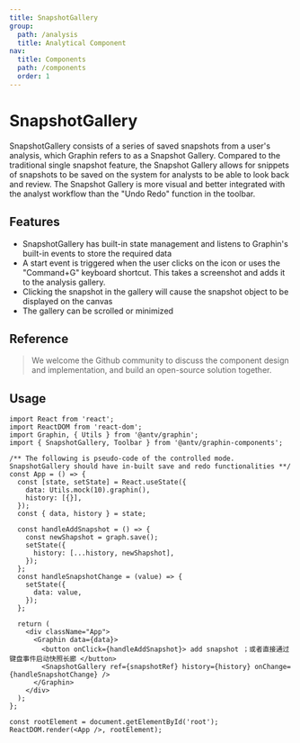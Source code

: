 ```yaml
---
title: SnapshotGallery
group:
  path: /analysis
  title: Analytical Component
nav:
  title: Components
  path: /components
  order: 1
---
```


# SnapshotGallery

SnapshotGallery consists of a series of saved snapshots from a user's analysis, which Graphin refers to as a Snapshot Gallery. Compared to the traditional single snapshot feature, the Snapshot Gallery allows for snippets of snapshots to be saved on the system for analysts to be able to look back and review. The Snapshot Gallery is more visual and better integrated with the analyst workflow than the "Undo Redo" function in the toolbar.

## Features

- SnapshotGallery has built-in state management and listens to Graphin's built-in events to store the required data
- A start event is triggered when the user clicks on the icon or uses the "Command+G" keyboard shortcut. This takes a screenshot and adds it to the analysis gallery.
- Clicking the snapshot in the gallery will cause the snapshot object to be displayed on the canvas
- The gallery can be scrolled or minimized

## Reference

> We welcome the Github community to discuss the component design and implementation, and build an open-source solution together.

## Usage

```tsx | pure
import React from 'react';
import ReactDOM from 'react-dom';
import Graphin, { Utils } from '@antv/graphin';
import { SnapshotGallery, Toolbar } from '@antv/graphin-components';

/** The following is pseudo-code of the controlled mode. SnapshotGallery should have in-built save and redo functionalities **/
const App = () => {
  const [state, setState] = React.useState({
    data: Utils.mock(10).graphin(),
    history: [{}],
  });
  const { data, history } = state;

  const handleAddSnapshot = () => {
    const newShapshot = graph.save();
    setState({
      history: [...history, newShapshot],
    });
  };
  const handleSnapshotChange = (value) => {
    setState({
      data: value,
    });
  };

  return (
    <div className="App">
      <Graphin data={data}>
        <button onClick={handleAddSnapshot}> add snapshot ；或者直接通过键盘事件启动快照长廊 </button>
        <SnapshotGallery ref={snapshotRef} history={history} onChange={handleSnapshotChange} />
      </Graphin>
    </div>
  );
};

const rootElement = document.getElementById('root');
ReactDOM.render(<App />, rootElement);
```
